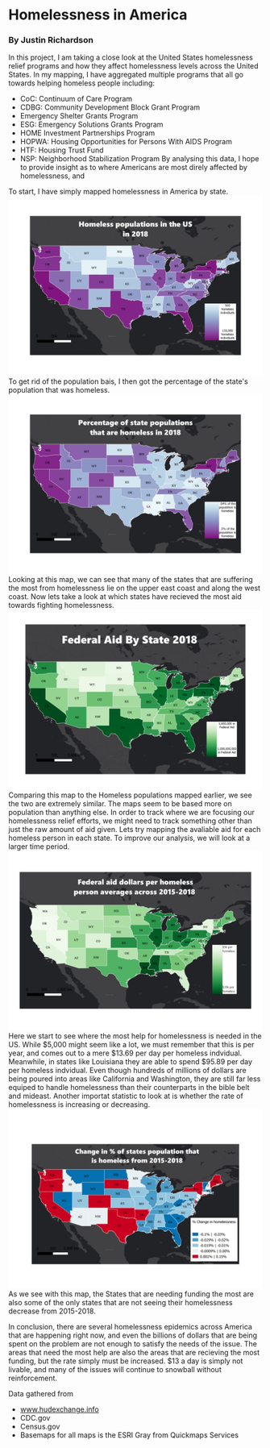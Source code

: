 # Homelessness in America
### By Justin Richardson

In this project, I am taking a close look at the United States homelessness relief programs and how they affect homelessness levels across the United States. In my mapping, I have aggregated multiple programs that all go towards helping homeless people including:
- CoC: Continuum of Care Program
- CDBG: Community Development Block Grant Program
- Emergency Shelter Grants Program
- ESG: Emergency Solutions Grants Program
- HOME Investment Partnerships Program
- HOPWA: Housing Opportunities for Persons With AIDS Program
- HTF: Housing Trust Fund
- NSP: Neighborhood Stabilization Program
By analysing this data, I hope to provide insight as to where Americans are most direly affected by homelessness, and

To start, I have simply mapped homelessness in America by state.
![Homelessness2018raw](/FinalProject/Images/2018_Homeless_.png)
To get rid of the population bais, I then got the percentage of the state's population that was homeless.
![Homesless2018%](/FinalProject/Images/2018_Homeless%.png)
Looking at this map, we can see that many of the states that are suffering the most from homelessness lie on the upper east coast and along the west coast. Now lets take a look at which states have recieved the most aid towards fighting homelessness.
![Aid2018](/FinalProject/Images/2018Aid.png)
Comparing this map to the Homeless populations mapped earlier, we see the two are extremely similar. The maps seem to be based more on population than anything else. In order to track where we are focusing our homelessness relief efforts, we might need to track something other than just the raw amount of aid given. Lets try mapping the avaliable aid for each homeless person in each state. To improve our analysis, we will look at a larger time period.
![AidCoeffAvg](/FinalProject/Images/AidCoeffAvg.png)
Here we start to see where the most help for homelessness is needed in the US. While \$5,000 might seem like a lot, we must remember that this is per year, and comes out to a mere \$13.69 per day per homeless indvidual. Meanwhile, in states like Louisiana they are able to spend \$95.89 per day per homeless indvidual. Even though hundreds of millions of dollars are being poured into areas like California and Washington, they are still far less equiped to handle homelessness than their counterparts in the bible belt and mideast.
Another importat statistic to look at is whether the rate of homelessness is increasing or decreasing.
![_diff](/FinalProject/Images/_diff.png)
As we see with this map, the States that are needing funding the most are also some of the only states that are not seeing their homelessness decrease from 2015-2018.

In conclusion, there are several homelessness epidemics across America that are happening right now, and even the billions of dollars that are being spent on the problem are not enough to satisfy the needs of the issue. The areas that need the most help are also the areas that are recieving the most funding, but the rate simply must be increased. \$13 a day is simply not livable, and many of the issues will continue to snowball without reinforcement.





Data gathered from
- www.hudexchange.info
- CDC.gov
- Census.gov
- Basemaps for all maps is the ESRI Gray from Quickmaps Services
